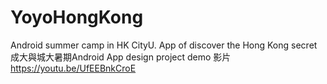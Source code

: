# YoyoHongKong
Android summer camp in HK CityU. App of discover the Hong Kong secret
成大與城大暑期Android App design project
demo 影片 https://youtu.be/UfEEBnkCroE

